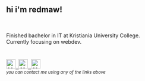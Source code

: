 ## hi i'm redmaw!
<br />

Finished bachelor in IT at Kristiania University College.
<br />
Currently focusing on webdev.

<h1></h1>

<!-- End Section -->
<kbd>
  <a href="mailto:janandreashorgenr@gmail.com">
    <img
        src="https://img.shields.io/badge/Gmail-D14836?style=for-the-badge&logo=gmail&logoColor=white"
        alt="send me an email"
        height="25"
      /> 
  </a>
</kbd>
<kbd>
  <a href="https://www.linkedin.com/in/janandreasrusnak/">
    <img
        src="https://img.shields.io/badge/LinkedIn-%230077B5.svg?style=for-the-badge&logo=linkedin&logoColor=white"
        alt="contact me on linkedin"
        height="25"
      /> 
  </a>
</kbd>
<!-- <kbd>
  <a href="https://twitter.com/redmawzx">
    <img
        src="https://img.shields.io/badge/Twitter-%23000000.svg?style=for-the-badge&logo=X&logoColor=white"
        alt="contact me on twitter"
        height="25"
      /> 
  </a>
</kbd> -->
<kbd>
  <a href="https://discord.com/users/189753449670246401">
    <img
        src="https://img.shields.io/badge/Discord-%235865F2.svg?style=for-the-badge&logo=discord&logoColor=white"
        alt="contact me on discord"
        height="25"
      /> 
  </a>
</kbd>
<br />
<sub><em>you can contact me using any of the links above</em></sub>

<!-- Do people visit my profile? -->
[linkedin]: https://www.linkedin.com/in/janandreasrusnak/
[gmail]: mailto:janandreashorgenr@gmail.com
[twitter]: https://twitter.com/redmawzx
[discord]: https://discord.com/users/189753449670246401
